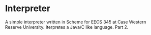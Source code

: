 Interpreter
===========

A simple interpreter written in Scheme for EECS 345 at Case Western Reserve University. Iterpretes a Java/C like language. Part 2.